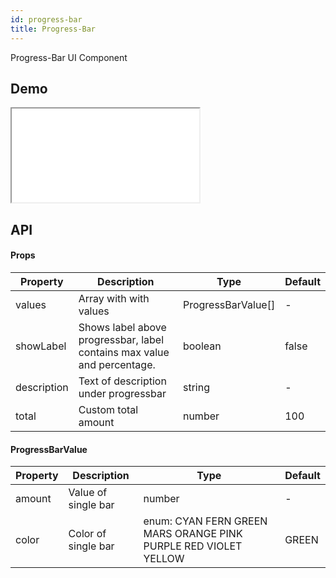 ```yaml
---
id: progress-bar
title: Progress-Bar
---
```


Progress-Bar UI Component

## Demo

<iframe src="/storybook-static/iframe.html?id=components-progress-bar--default"></iframe>

## API

#### Props

| Property    | Description                                                             | Type               | Default |
| ----------- | ----------------------------------------------------------------------- | ------------------ | ------- |
| values      | Array with with values                                                  | ProgressBarValue[] | -       |
| showLabel   | Shows label above progressbar, label contains max value and percentage. | boolean            | false   |
| description | Text of description under progressbar                                   | string             | -       |
| total       | Custom total amount                                                     | number             | 100     |

#### ProgressBarValue

| Property | Description         | Type                                                            | Default |
| -------- | ------------------- | --------------------------------------------------------------- | ------- |
| amount   | Value of single bar | number                                                          | -       |
| color    | Color of single bar | enum: CYAN FERN GREEN MARS ORANGE PINK PURPLE RED VIOLET YELLOW | GREEN   |
